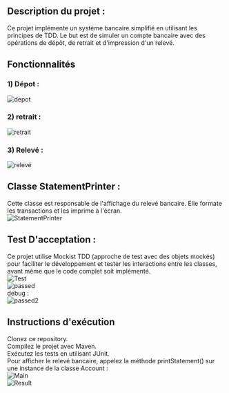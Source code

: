 ## Description du projet :  
Ce projet implémente un système bancaire simplifié en utilisant les principes de TDD. 
Le but est de simuler un compte bancaire avec des opérations de dépôt, de retrait et d'impression d'un relevé.  

## Fonctionnalités  
### 1) Dépot :  
![depot](https://github.com/user-attachments/assets/5066f2f0-89fd-46aa-859f-9b99c47f9ae3)  
  
### 2) retrait :  
![retrait](https://github.com/user-attachments/assets/9cd6df70-5039-4be7-b8e1-a34711211d01)  
  
### 3) Relevé :  
![relevé](https://github.com/user-attachments/assets/643bd262-f2a8-4edc-9a3a-e3c340cfe7a2)  
  
## Classe StatementPrinter :  
Cette classe est responsable de l'affichage du relevé bancaire. Elle formate les transactions et les imprime à l'écran.  
![StatementPrinter](https://github.com/user-attachments/assets/b8062110-ca5b-4dd7-9cc3-dd8d7bce50bf)  
  
## Test D'acceptation :  
Ce projet utilise Mockist TDD (approche de test avec des objets mockés) pour faciliter le développement et tester les interactions entre les classes, avant même que le code complet soit implémenté.  
![Test](https://github.com/user-attachments/assets/9e8e690e-0053-45f7-8202-7922db0959b4)  
![passed](https://github.com/user-attachments/assets/d4b29a87-53a3-43fa-8e3c-79345e59245e)  
debug :  
![passed2](https://github.com/user-attachments/assets/cf7deb89-223b-4a30-8d82-20816f16e452)  
  
## Instructions d'exécution
Clonez ce repository.  
Compilez le projet avec Maven.  
Exécutez les tests en utilisant JUnit.  
Pour afficher le relevé bancaire, appelez la méthode printStatement() sur une instance de la classe Account :  
![Main](https://github.com/user-attachments/assets/dc9ad774-83ff-44d4-b29f-f056fd1906e2)  
![Result](https://github.com/user-attachments/assets/4df16cfe-0127-41f4-8e08-f73c62ce589a)







